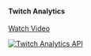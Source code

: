 #### Twitch Analytics

[Watch Video](https://www.youtube.com/watch?v=nASfFE9kIas)

[![Twitch Analytics API](https://img.youtube.com/vi/nASfFE9kIas/0.jpg)](https://www.youtube.com/watch?v=nASfFE9kIas)